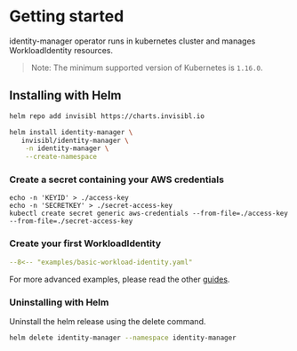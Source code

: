 # Getting started

identity-manager operator runs in kubernetes cluster and manages WorkloadIdentity resources.

> Note: The minimum supported version of Kubernetes is `1.16.0`.

## Installing with Helm

``` bash
helm repo add invisibl https://charts.invisibl.io

helm install identity-manager \
   invisibl/identity-manager \
    -n identity-manager \
    --create-namespace
```


### Create a secret containing your AWS credentials

```shell
echo -n 'KEYID' > ./access-key
echo -n 'SECRETKEY' > ./secret-access-key
kubectl create secret generic aws-credentials --from-file=./access-key  --from-file=./secret-access-key
```

### Create your first WorkloadIdentity

``` yaml
--8<-- "examples/basic-workload-identity.yaml"
```

For more advanced examples, please read the other
[guides](guides-introduction.md).


### Uninstalling with Helm

Uninstall the helm release using the delete command.

```bash
helm delete identity-manager --namespace identity-manager
```

